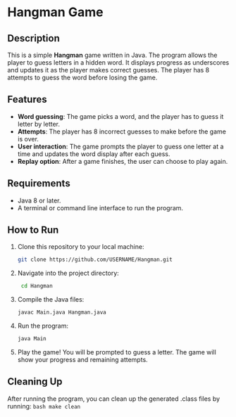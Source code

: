 # Hangman Game

## Description

This is a simple **Hangman** game written in Java. The program allows the player to guess letters in a hidden word. It displays progress as underscores and updates it as the player makes correct guesses. The player has 8 attempts to guess the word before losing the game.

## Features

- **Word guessing**: The game picks a word, and the player has to guess it letter by letter.
- **Attempts**: The player has 8 incorrect guesses to make before the game is over.
- **User interaction**: The game prompts the player to guess one letter at a time and updates the word display after each guess.
- **Replay option**: After a game finishes, the user can choose to play again.

## Requirements

- Java 8 or later.
- A terminal or command line interface to run the program.

## How to Run

1. Clone this repository to your local machine:

   ```bash
   git clone https://github.com/USERNAME/Hangman.git
   ```
2. Navigate into the project directory:
   ```bash
	cd Hangman
	```
3. Compile the Java files:
	```bash
	javac Main.java Hangman.java
	```
4. Run the program:
	```bash
	java Main
	```
5. Play the game! You will be prompted to guess a letter. The game will show your progress and remaining attempts.

## Cleaning Up

After running the program, you can clean up the generated .class files by running:
	```bash
	make clean
	```

